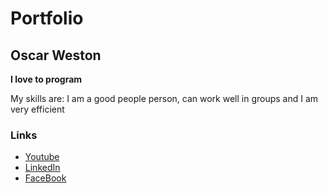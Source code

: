 # Portfolio

## Oscar Weston

**I love to program**

My skills are: I am a good people person, can work well in groups and I am very efficient

### Links
- [Youtube](https://www.youtube.com/)
- [LinkedIn](https://www.linkedin.com/in/oscar-weston-b9756919b/)
- [FaceBook](https://www.facebook.com/profile.php?id=100008000595622)


